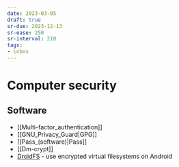 ```yaml
---
date: 2023-03-05
draft: true
sr-due: 2023-12-13
sr-ease: 250
sr-interval: 210
tags:
- inbox
---
```


# Computer security

## Software

- [[Multi-factor_authentication]]
- [[GNU_Privacy_Guard|GPG]]
- [[Pass_(software)|Pass]]
- [[Dm-crypt]]
- [DroidFS](https://github.com/hardcore-sushi/DroidFS) - use encrypted virtual
  filesystems on Android
